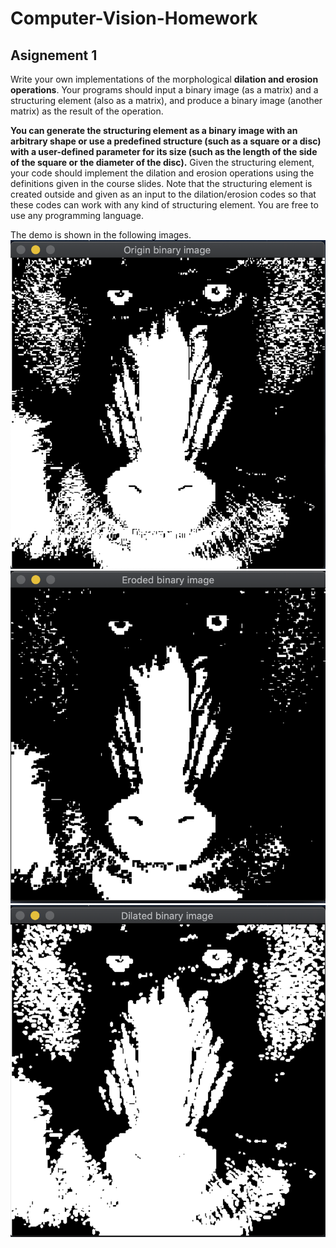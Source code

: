 # Computer-Vision-Homework

## Asignement 1

Write your own implementations of the morphological **dilation and erosion operations**. Your programs should input a binary image (as a matrix) and a structuring element (also as a matrix), and produce a binary image (another matrix) as the result of the operation.

**You can generate the structuring element as a binary image with an arbitrary shape or use a predefined structure (such as a square or a disc) with a user-defined parameter for its size (such as the length of the side of the square or the diameter of the disc).** Given the structuring element, your code should implement the dilation and erosion operations using the definitions given in the course slides. Note that the structuring element is created outside and given as an input to the dilation/erosion codes so that these codes can work with any kind of structuring element. You are free to use any programming language. 

The demo is shown in the following images.
![](https://github.com/GEORGE5961/Computer-Vision-Homework/blob/master/hw1/origin.png?raw=true)
![](https://github.com/GEORGE5961/Computer-Vision-Homework/blob/master/hw1/eroded.png?raw=true)
![](https://github.com/GEORGE5961/Computer-Vision-Homework/blob/master/hw1/dalited.png?raw=true)
